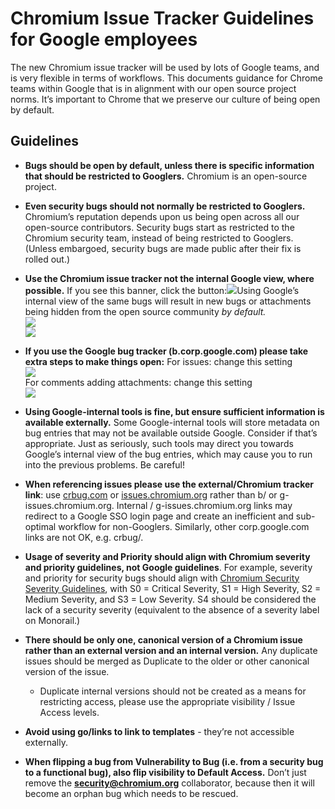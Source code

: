 
# Chromium Issue Tracker Guidelines for Google employees

The new Chromium issue tracker will be used by lots of Google teams, and is very
flexible in terms of workflows. This documents guidance for Chrome teams within
Google that is in alignment with our open source project norms. It’s important
to Chrome that we preserve our culture of being open by default.

## Guidelines

- **Bugs should be open by default, unless there is specific information that
  should be restricted to Googlers.**
  Chromium is an open-source project.

- **Even security bugs should not normally be restricted to Googlers.**
  Chromium’s reputation depends upon us being open across all our open-source
  contributors. Security bugs start as restricted to the Chromium security team,
  instead of being restricted to Googlers. (Unless embargoed, security bugs are
  made public after their fix is rolled out.)

- **Use the Chromium issue tracker not the internal Google view, where
 possible.** If you see this banner, click the button:![](banner.png)Using
 Google’s internal view of the same bugs will result in new bugs or attachments
 being hidden from the open source community _by default._\
  ![](access-warning1.png)\
  ![](access-warning2.png)

- **If you use the Google bug tracker (b.corp.google.com) please take extra
  steps to make things open:** For issues: change this setting\
  ![](issue-access.png)\
  For comments adding attachments: change this setting \
  ![](attachment-access.png)

- **Using Google-internal tools is fine, but ensure sufficient information is
  available externally.** Some Google-internal tools will store metadata on bug
  entries that may not be available outside Google. Consider if that’s
  appropriate. Just as seriously, such tools may direct you towards Google’s
  internal view of the bug entries, which may cause you to run into the previous
  problems. Be careful!

- **When referencing issues please use the external/Chromium tracker link**:
  use [crbug.com](https://crbug.com) or [issues.chromium.org](https://issues.chromium.org)
  rather than b/ or g-issues.chromium.org. Internal / g-issues.chromium.org
  links may redirect to a Google SSO login page and create an inefficient
  and sub-optimal workflow for non-Googlers. Similarly, other
  corp.google.com links are not OK, e.g. crbug/.

- **Usage of severity and Priority should align with Chromium severity and
  priority guidelines, not Google guidelines**. For example, severity and
  priority for security bugs should align with [Chromium Security Severity
  Guidelines](https://chromium.googlesource.com/chromium/src/+/main/docs/security/severity-guidelines.md),
  with S0 = Critical Severity, S1 = High Severity, S2 = Medium Severity, and S3
  = Low Severity. S4 should be considered the lack of a security severity
  (equivalent to the absence of a severity label on Monorail.)

- **There should be only one, canonical version of a Chromium issue rather than
  an external version and an internal version.** Any duplicate issues should be
  merged as Duplicate to the older or other canonical version of the issue.

  - Duplicate internal versions should not be created as a means for restricting
    access, please use the appropriate visibility / Issue Access levels.

- **Avoid using go/links to link to templates** - they’re not accessible
  externally.

- **When flipping a bug from Vulnerability to Bug (i.e. from a security bug to a
  functional bug), also flip visibility to Default Access.** Don’t just remove
  the [**security@chromium.org**](mailto:security@chromium.org) collaborator,
  because then it will become an orphan bug which needs to be rescued.
